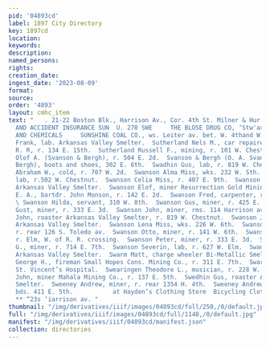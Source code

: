```yaml
---
pid: '04893cd'
label: 1897 City Directory
key: 1897cd
location: 
keywords: 
description: 
named_persons: 
rights: 
creation_date: 
ingest_date: '2023-08-09'
format: 
source: 
order: '4893'
layout: cmhc_item
text: "   . 21-22 Boston Blk., Harrison Av., Cor. 4th St. Milner & Hur d, FIRE, LIFE
  AND ACCIDENT INSURANCE SUN  U. 270 SWE     THE BLOSE DRUG CO, ‘Stw'axo saz DRUGS
  AND CHEMICALS     SUNSHINE COAL CO., ws. Leiter av. bet. W. 4thand W. 5th.  Supancich
  Frank, lab. Arkansas Valley Smelter.  Sutherland Nels M., car repairer D. & R. G.
  R. R, r. 134 E. 15th.  Sutherland Russell F., mining, r. 101 W. Chestnut.  Svansen
  Olof A. (Svanson & Bergh), r. 504 E. 2d.  Svanson & Bergh (O. A. Svanson and N.S.
  Bergh), boots and shoes, 302 E. 6th.  Swadhin Gus, lab, r. 819 W. Chestnut.  Swan
  Abraham W., cold, r. 707 W. 2d.  Swanson Alma Miss, wks. 232 W. Sth.  Swanson Axel,
  lab, r.502 W. Chestnut.  Swanson Celia Miss, r. 407 E. 9th.  Swanson Chris, lab.
  Arkansas Valley Smelter.  Swanson Elof, miner Resurrection Gold Mining Co.  Swanson
  E. A., bartdr. John Monson, r. 142 E. 2d.  Swanson Fred, carpenter, r. 313 W. 6th.
  \ Swanson Hilda, servant, 310 W. 8th.  Swanson Gus, miner, r. 425 E. 5th.  Swanson
  Gust, miner, r. 333 E. 3d.  Swanson John, miner, rms. 114 Harrison av.  Swanson
  John, roaster Arkansas Valley Smelter, r. 819 W. Chestnut.  Swanson J. M., wks.
  Arkansas Valley Smelter.  Swanson Lena Miss, wks. 226 W. 6th.  Swanson Lida Mrs.,,
  r. rear 126 S. Toledo av.  Swanson Otto, miner, r. 141 W. 6th.  Swanson Peter, lab,
  r. Elm, W. of R. R. crossing.  Swanson Peter, miner, r. 333 E. 3d.  Swanson Peter
  G., miner, r. 714 E. 7th.  Swanson Severin, lab, r. 627 W. Elm.  Swanson Swan, lab.
  Arkansas Valley Smelter.  Swarm Matt, charge wheeler Bi-Metallic Smelter.  Swartwout
  George H., fireman Small Hopes Cons. Mining Co., r. 311 E. 7th.  Swartz Jacob, engineer
  St. Vincent’s Hospital.  Swearingen Theodore L., musician, r. 228 W. 2d.  Swedberg
  John, miner Mahala Mining Co., r. 137 E. 5th.  Swedhin Gus, roaster Arkansas Valley
  Smelter.  Sweeney Andrew, miner, r. rear 1354 H. 4th.  Sweeney Andrew, teamster,
  bds. 411 E. 5th.           at Hayden’s Clothing Store  Bicycling Clothing All Kinds
  ** “23s ‘iarrison av. "
thumbnail: "/img/derivatives/iiif/images/04893cd/full/250,/0/default.jpg"
full: "/img/derivatives/iiif/images/04893cd/full/1140,/0/default.jpg"
manifest: "/img/derivatives/iiif/04893cd/manifest.json"
collection: directories
---
```

